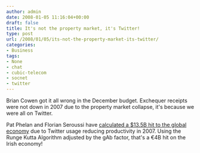 ```yaml
---
author: admin
date: 2008-01-05 11:16:04+00:00
draft: false
title: It's not the property market, it's Twitter!
type: post
url: /2008/01/05/its-not-the-property-market-its-twitter/
categories:
- Business
tags:
- None
- chat
- cubic-telecom
- socnet
- twitter
---
```


Brian Cowen got it all wrong in the December budget. Exchequer receipts were not down in 2007 due to the property market collapse, it's because we were all on Twitter.

Pat Phelan and Florian Seroussi have [calculated a $13.5B hit to the global economy](http://blog.roam4free.ie/never-mind-what-are-twitter-costs-whats-the-cost-of-twitter/) due to Twitter usage reducing productivity in 2007. Using the Runge Kutta Algorithm adjusted by the gAb factor, that's a €4B hit on the Irish economy!

